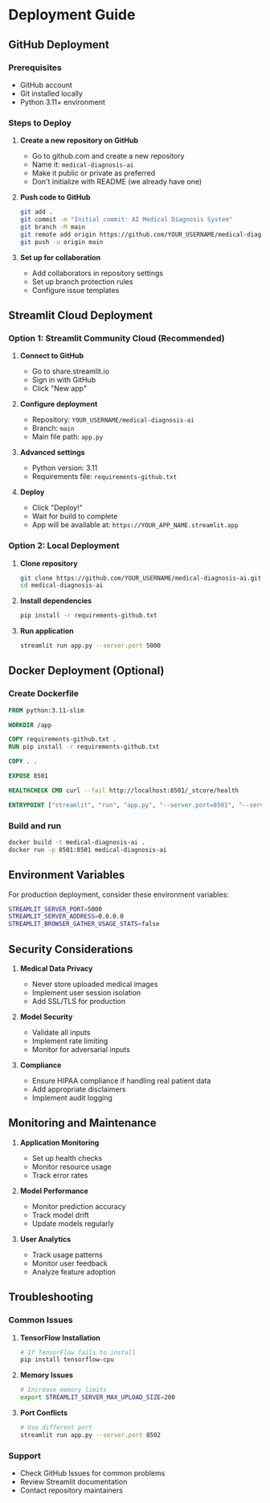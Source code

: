 # Deployment Guide

## GitHub Deployment

### Prerequisites
- GitHub account
- Git installed locally
- Python 3.11+ environment

### Steps to Deploy

1. **Create a new repository on GitHub**
   - Go to github.com and create a new repository
   - Name it: `medical-diagnosis-ai`
   - Make it public or private as preferred
   - Don't initialize with README (we already have one)

2. **Push code to GitHub**
   ```bash
   git add .
   git commit -m "Initial commit: AI Medical Diagnosis System"
   git branch -M main
   git remote add origin https://github.com/YOUR_USERNAME/medical-diagnosis-ai.git
   git push -u origin main
   ```

3. **Set up for collaboration**
   - Add collaborators in repository settings
   - Set up branch protection rules
   - Configure issue templates

## Streamlit Cloud Deployment

### Option 1: Streamlit Community Cloud (Recommended)

1. **Connect to GitHub**
   - Go to share.streamlit.io
   - Sign in with GitHub
   - Click "New app"

2. **Configure deployment**
   - Repository: `YOUR_USERNAME/medical-diagnosis-ai`
   - Branch: `main`
   - Main file path: `app.py`

3. **Advanced settings**
   - Python version: 3.11
   - Requirements file: `requirements-github.txt`

4. **Deploy**
   - Click "Deploy!"
   - Wait for build to complete
   - App will be available at: `https://YOUR_APP_NAME.streamlit.app`

### Option 2: Local Deployment

1. **Clone repository**
   ```bash
   git clone https://github.com/YOUR_USERNAME/medical-diagnosis-ai.git
   cd medical-diagnosis-ai
   ```

2. **Install dependencies**
   ```bash
   pip install -r requirements-github.txt
   ```

3. **Run application**
   ```bash
   streamlit run app.py --server.port 5000
   ```

## Docker Deployment (Optional)

### Create Dockerfile
```dockerfile
FROM python:3.11-slim

WORKDIR /app

COPY requirements-github.txt .
RUN pip install -r requirements-github.txt

COPY . .

EXPOSE 8501

HEALTHCHECK CMD curl --fail http://localhost:8501/_stcore/health

ENTRYPOINT ["streamlit", "run", "app.py", "--server.port=8501", "--server.address=0.0.0.0"]
```

### Build and run
```bash
docker build -t medical-diagnosis-ai .
docker run -p 8501:8501 medical-diagnosis-ai
```

## Environment Variables

For production deployment, consider these environment variables:

```bash
STREAMLIT_SERVER_PORT=5000
STREAMLIT_SERVER_ADDRESS=0.0.0.0
STREAMLIT_BROWSER_GATHER_USAGE_STATS=false
```

## Security Considerations

1. **Medical Data Privacy**
   - Never store uploaded medical images
   - Implement user session isolation
   - Add SSL/TLS for production

2. **Model Security**
   - Validate all inputs
   - Implement rate limiting
   - Monitor for adversarial inputs

3. **Compliance**
   - Ensure HIPAA compliance if handling real patient data
   - Add appropriate disclaimers
   - Implement audit logging

## Monitoring and Maintenance

1. **Application Monitoring**
   - Set up health checks
   - Monitor resource usage
   - Track error rates

2. **Model Performance**
   - Monitor prediction accuracy
   - Track model drift
   - Update models regularly

3. **User Analytics**
   - Track usage patterns
   - Monitor user feedback
   - Analyze feature adoption

## Troubleshooting

### Common Issues

1. **TensorFlow Installation**
   ```bash
   # If TensorFlow fails to install
   pip install tensorflow-cpu
   ```

2. **Memory Issues**
   ```bash
   # Increase memory limits
   export STREAMLIT_SERVER_MAX_UPLOAD_SIZE=200
   ```

3. **Port Conflicts**
   ```bash
   # Use different port
   streamlit run app.py --server.port 8502
   ```

### Support

- Check GitHub Issues for common problems
- Review Streamlit documentation
- Contact repository maintainers